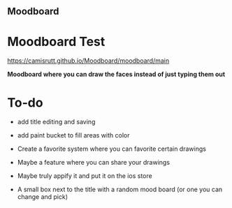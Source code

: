 ## Moodboard

# Moodboard Test
https://camisrutt.github.io/Moodboard/moodboard/main 

**Moodboard where you can draw the faces instead of just typing them out**

# To-do
- add title editing and saving
  
- add paint bucket to fill areas with color
  
- Create a favorite system where you can favorite certain drawings
  
- Maybe a feature where you can share your drawings
  
- Maybe truly appify it and put it on the ios store
  
- A small box next to the title with a random mood board (or one you can change and pick)


